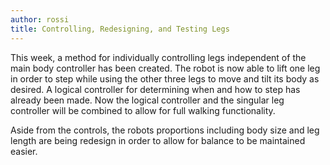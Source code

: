 ```yaml
---
author: rossi
title: Controlling, Redesigning, and Testing Legs
---
```


This week, a method for individually controlling legs independent of the main
body controller has been created. The robot is now able to lift one leg in order
to step while using the other three legs to move and tilt its body as desired.
A logical controller for determining when and how to step has already been made.
Now the logical controller and the singular leg controller will be combined
to allow for full walking functionality.

Aside from the controls, the robots proportions including body size and leg
length are being redesign in order to allow for balance to be maintained easier.
